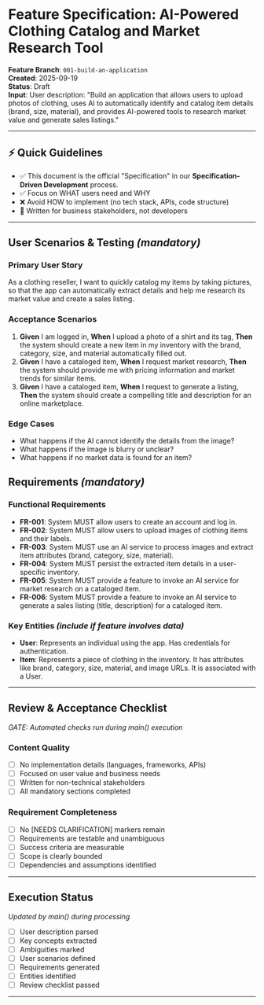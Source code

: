 # Feature Specification: AI-Powered Clothing Catalog and Market Research Tool

**Feature Branch**: `001-build-an-application`  
**Created**: 2025-09-19  
**Status**: Draft  
**Input**: User description: "Build an application that allows users to upload photos of clothing, uses AI to automatically identify and catalog item details (brand, size, material), and provides AI-powered tools to research market value and generate sales listings."

---

## ⚡ Quick Guidelines
- ✅ This document is the official "Specification" in our **Specification-Driven Development** process.
- ✅ Focus on WHAT users need and WHY
- ❌ Avoid HOW to implement (no tech stack, APIs, code structure)
- 👥 Written for business stakeholders, not developers

---

## User Scenarios & Testing *(mandatory)*

### Primary User Story
As a clothing reseller, I want to quickly catalog my items by taking pictures, so that the app can automatically extract details and help me research its market value and create a sales listing.

### Acceptance Scenarios
1. **Given** I am logged in, **When** I upload a photo of a shirt and its tag, **Then** the system should create a new item in my inventory with the brand, category, size, and material automatically filled out.
2. **Given** I have a cataloged item, **When** I request market research, **Then** the system should provide me with pricing information and market trends for similar items.
3. **Given** I have a cataloged item, **When** I request to generate a listing, **Then** the system should create a compelling title and description for an online marketplace.

### Edge Cases
- What happens if the AI cannot identify the details from the image?
- What happens if the image is blurry or unclear?
- What happens if no market data is found for an item?

## Requirements *(mandatory)*

### Functional Requirements
- **FR-001**: System MUST allow users to create an account and log in.
- **FR-002**: System MUST allow users to upload images of clothing items and their labels.
- **FR-003**: System MUST use an AI service to process images and extract item attributes (brand, category, size, material).
- **FR-004**: System MUST persist the extracted item details in a user-specific inventory.
- **FR-005**: System MUST provide a feature to invoke an AI service for market research on a cataloged item.
- **FR-006**: System MUST provide a feature to invoke an AI service to generate a sales listing (title, description) for a cataloged item.

### Key Entities *(include if feature involves data)*
- **User**: Represents an individual using the app. Has credentials for authentication.
- **Item**: Represents a piece of clothing in the inventory. It has attributes like brand, category, size, material, and image URLs. It is associated with a User.

---

## Review & Acceptance Checklist
*GATE: Automated checks run during main() execution*

### Content Quality
- [ ] No implementation details (languages, frameworks, APIs)
- [ ] Focused on user value and business needs
- [ ] Written for non-technical stakeholders
- [ ] All mandatory sections completed

### Requirement Completeness
- [ ] No [NEEDS CLARIFICATION] markers remain
- [ ] Requirements are testable and unambiguous  
- [ ] Success criteria are measurable
- [ ] Scope is clearly bounded
- [ ] Dependencies and assumptions identified

---

## Execution Status
*Updated by main() during processing*

- [ ] User description parsed
- [ ] Key concepts extracted
- [ ] Ambiguities marked
- [ ] User scenarios defined
- [ ] Requirements generated
- [ ] Entities identified
- [ ] Review checklist passed

---
